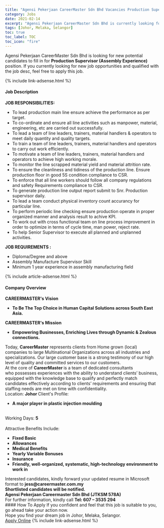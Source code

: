 ```yaml
---
title: "Agensi Pekerjaan CareerMaster Sdn Bhd Vacancies Production Supervisor (Assembly Experience)" 
category: Jobs 
date: 2021-02-14 
excerpt: "Agensi Pekerjaan CareerMaster Sdn Bhd is currently looking for suitable person to fill in the Production Supervisor (Assembly Experience) which based in Johor, Melaka, Selangor" 
tags: [Johor, Melaka, Selangor] 
toc: true 
toc_label: TOC 
toc_icon: "fire" 
--- 
```


<p>Agensi Pekerjaan CareerMaster Sdn Bhd is looking for new potential candidates to fill in for <b>Production Supervisor (Assembly Experience)</b> position. If you currently looking for new job opportunities and qualified with the job desc, feel free to apply this job.
</p>{% include link-adsense.html %} 
<div><div><h4>Job Description</h4></div><div><div><span><div><div><strong>JOB RESPONSIBILITIES:</strong></div><ul><li>To lead production main line ensure achieve the performance as per target.</li><li>To co-ordinate and ensure all line activities such as manpower, material, engineering, etc are carried out successfully.</li><li>To lead a team of line leaders, trainers, material handlers &amp; operators to meet daily quantity and quality targets.</li><li>To train a team of line leaders, trainers, material handlers and operators to carry out work efficiently.</li><li>To motivate a team of line leaders, trainers, material handlers and operators to achieve high working morale.</li><li>To monitor the line scrapped material yield and material attrition rate.</li><li>To ensure the cleanliness and tidiness of the production line. Ensure production floor in good 5S condition compliance to CSR.</li><li>To enforce that all line workers should follow all company regulations and safety Requirements compliance to CSR.</li><li>To generate production line output report submit to Snr. Production supervisor daily.</li><li>To lead a team conduct physical inventory count accurancy for particular line.</li><li>To perform periodic line checking ensure production operate in proper organized manner and analysis result to achive KPI.</li><li>To work out with cross functional team on line process improvement in order to optimize in terms of cycle time, man power, reject rate.</li><li>To help Senior Supervisor to execute all planned and unplanned activities.</li></ul><div><strong>JOB REQUIREMENTS :</strong></div><ul><li>Diploma/Degree and above</li><li>Assembly Manufacture Supervisor Skill</li><li>Minimum 1 year experience in assembly manufacturing field</li></ul></div></span></div></div></div> 
{% include article-adsense.html %} 
<div><div><h4>Company Overview</h4></div><div><div><span><div><div><div><strong>CAREERMASTER's&#160;</strong><strong>V</strong><strong>ision</strong></div><ul><li><strong>To Be The Top Choice in Human Capital Solutions across South East Asia.</strong></li></ul><div><strong>CAREERMASTER's Mission</strong></div><ul><li><strong>Empowering Businesses, Enriching Lives through Dynamic &amp; Zealous connections.</strong></li></ul><div>Today, <strong>CareerMaster</strong> represents clients from Home grown (local) companies to large Multinational Organizations across all industries&#160;and specializations. Our large customer base is a strong testimony of our high level of quality and committed services to our customers.</div><div>At the core of <strong>CareerMaster </strong>is a team of dedicated consultants who&#160;possesses experiences with the ability&#160;to understand clients&#8217; business, equipped with the knowledge base to qualify and perfectly match candidates effectively according to clients&#8217; requirements and ensuring that staffing needs are met on time with confidentiality.&#160;</div></div><div>Location: <strong>Johor&#160;</strong>Client's Profile:<ul><li><strong>A major player in plastic injection moulding</strong></li></ul><div><br>Working Days: <strong>5</strong></div><br>Attractive Benefits Include:<ul><li><strong>Fixed Basic</strong></li><li><strong>Allowances</strong></li><li><strong>Medical Benefits</strong></li><li><strong>Yearly Variable Bonuses</strong></li><li><strong>Insurance</strong></li><li><strong>Friendly, well-organized, systematic, high-technology environment to work in</strong></li></ul></div><div><div>Interested candidates, kindly forward your updated resume in Microsoft format to <strong>jess@careermaster.com.my</strong></div><div><strong>Shortlisted candidates will be notified.</strong></div><strong>Agensi Pekerjaan Careermaster Sdn Bhd (JTKSM 578A)</strong><br>For further information, kindly call <strong>Tel: 607 &#8211; 3535 294</strong></div></div></span></div></div></div> 
#### How To Apply 
If you confident and feel that this job is suitable to you, go ahead take your action now. <br/> 
Hope you find your dream job in Johor, Melaka, Selangor. <br/> 
<a href="https://www.jobstreet.com.my/en/job/production-supervisor-assembly-experience-4481315?jobId=jobstreet-my-job-4481315&" class="btn btn--info" target="_blank" rel="nofollow noopenner">Apply Online</a> 
{% include link-adsense.html %} 